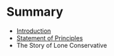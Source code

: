 # Summary

* [Introduction](README.md)
* [Statement of Principles](statement-of-principles.md)
* The Story of Lone Conservative

